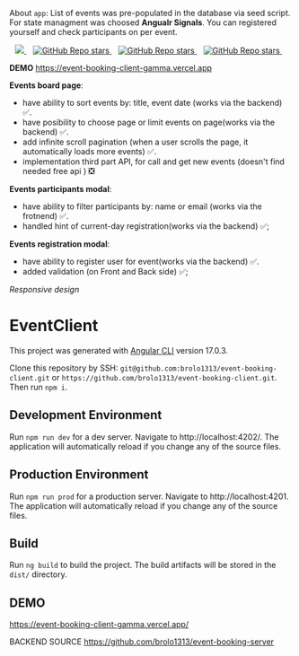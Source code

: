 About `app`:
List of events was pre-populated in the database via seed script.
For state managment was choosed **Angualr Signals**. 
You can registered yourself and check participants on per event.

<p align='center'>
 <a href="#">
    <img src="https://img.shields.io/badge/Angular-DD0031?style=for-the-badge&logo=angular&logoColor=white" />
  </a>&nbsp;&nbsp;
  <a href="#">
  <img alt="GitHub Repo stars" src="https://img.shields.io/badge/HTML5-E34F26?style=for-the-badge&logo=html5&logoColor=white">
</a>&nbsp;&nbsp;
  <a href="#">
  <img alt="GitHub Repo stars" src="https://img.shields.io/badge/TypeScript-007ACC?style=for-the-badge&logo=typescript&logoColor=white">
</a>&nbsp;&nbsp;
  <a href="#">
  <img alt="GitHub Repo stars" src="https://img.shields.io/badge/Bootstrap-563D7C?style=for-the-badge&logo=bootstrap&logoColor=white">
</a>&nbsp;&nbsp;


</p>


**DEMO**
https://event-booking-client-gamma.vercel.app


**Events board page**: 
- have ability to sort events by: title, event date (works via the backend) :white_check_mark:.
- have posibility to choose page or limit events on page(works via the backend) :white_check_mark:.
- add infinite scroll pagination (when a user scrolls the page, it
automatically loads more events) :white_check_mark:.
- implementation third part API, for call and get new events (doesn't find needed free api ) :negative_squared_cross_mark:

**Events participants modal**: 
- have ability to filter participants by: name or email (works via the frotnend) :white_check_mark:.
- handled hint of current-day registration(works via the backend) :white_check_mark:;

**Events registration modal**: 
- have ability to register user for event(works via the backend) :white_check_mark:.
- added validation (on Front and Back side) :white_check_mark:;

*Responsive design*



# EventClient

This project was generated with [Angular CLI](https://github.com/angular/angular-cli) version 17.0.3.

Clone this repository by SSH: `git@github.com:brolo1313/event-booking-client.git` or `https://github.com/brolo1313/event-booking-client.git`.
Then run `npm i`.

## Development Environment
Run `npm run dev` for a dev server. Navigate to http://localhost:4202/. The application will automatically reload if you change any of the source files.

## Production Environment
Run `npm run prod` for a production server. Navigate to http://localhost:4201. The application will automatically reload if you change any of the source files.

## Build

Run `ng build` to build the project. The build artifacts will be stored in the `dist/` directory.

## DEMO

https://event-booking-client-gamma.vercel.app/

BACKEND SOURCE
https://github.com/brolo1313/event-booking-server
